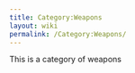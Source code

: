 ```yaml
---
title: Category:Weapons
layout: wiki
permalink: /Category:Weapons/
---
```


This is a category of weapons